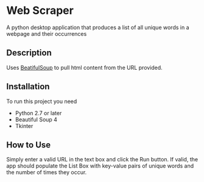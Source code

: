 # Web Scraper
A python desktop application that produces a list of all unique words in a webpage and their occurrences

## Description 
Uses [BeatifulSoup](https://github.com/waylan/beautifulsoup) to pull html content from the URL provided.

## Installation
To run this project you need
- Python 2.7 or later
- Beautiful Soup 4
- Tkinter

## How to Use
Simply enter a valid URL in the text box and click the Run button. If valid, the app should populate the List Box with key-value pairs of unique words and the number of times they occur.
